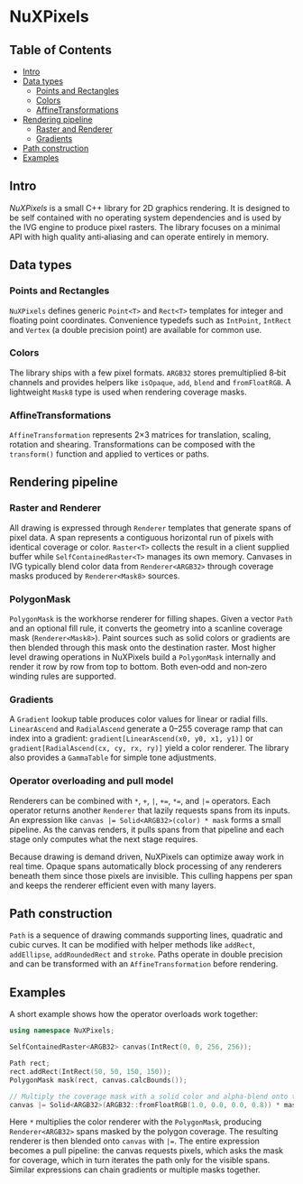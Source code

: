 # NuXPixels

## Table of Contents
- [Intro](#intro)
- [Data types](#data-types)
  - [Points and Rectangles](#points-and-rectangles)
  - [Colors](#colors)
  - [AffineTransformations](#affinetransformations)
- [Rendering pipeline](#rendering-pipeline)
  - [Raster and Renderer](#raster-and-renderer)
  - [Gradients](#gradients)
- [Path construction](#path-construction)
- [Examples](#examples)
## Intro

_NuXPixels_ is a small C++ library for 2D graphics rendering. It is designed to be self contained with no operating system dependencies and is used by the IVG engine to produce pixel rasters. The library focuses on a minimal API with high quality anti‑aliasing and can operate entirely in memory.

## Data types

### Points and Rectangles
`NuXPixels` defines generic `Point<T>` and `Rect<T>` templates for integer and floating point coordinates. Convenience typedefs such as `IntPoint`, `IntRect` and `Vertex` (a double precision point) are available for common use.

### Colors
The library ships with a few pixel formats. `ARGB32` stores premultiplied 8‑bit channels and provides helpers like `isOpaque`, `add`, `blend` and `fromFloatRGB`. A lightweight `Mask8` type is used when rendering coverage masks.

### AffineTransformations
`AffineTransformation` represents 2×3 matrices for translation, scaling, rotation and shearing. Transformations can be composed with the `transform()` function and applied to vertices or paths.

## Rendering pipeline

### Raster and Renderer
All drawing is expressed through `Renderer` templates that generate spans of
pixel data. A span represents a contiguous horizontal run of pixels with identical
coverage or color. `Raster<T>` collects the result in a client supplied buffer
while `SelfContainedRaster<T>` manages its own memory. Canvases in IVG typically
blend color data from `Renderer<ARGB32>` through coverage masks produced by
`Renderer<Mask8>` sources.

### PolygonMask
`PolygonMask` is the workhorse renderer for filling shapes. Given a vector `Path` and an optional fill rule, it converts the geometry into a scanline coverage mask (`Renderer<Mask8>`). Paint sources such as solid colors or gradients are then blended through this mask onto the destination raster. Most higher level drawing operations in NuXPixels build a `PolygonMask` internally and render it row by row from top to bottom. Both even‑odd and non‑zero winding rules are supported.

### Gradients
A `Gradient` lookup table produces color values for linear or radial fills.
`LinearAscend` and `RadialAscend` generate a 0–255 coverage ramp that can index
into a gradient: `gradient[LinearAscend(x0, y0, x1, y1)]` or
`gradient[RadialAscend(cx, cy, rx, ry)]` yield a color renderer. The library also
provides a `GammaTable` for simple tone adjustments.

### Operator overloading and pull model
Renderers can be combined with `*`, `+`, `|`, `+=`, `*=`, and `|=` operators.
Each operator returns another `Renderer` that lazily requests spans from its
inputs. An expression like `canvas |= Solid<ARGB32>(color) * mask` forms a small
pipeline. As the canvas renders, it pulls spans from that pipeline and each stage
only computes what the next stage requires.

Because drawing is demand driven, NuXPixels can optimize away work in real time.
Opaque spans automatically block processing of any renderers beneath them since
those pixels are invisible. This culling happens per span and keeps the renderer
efficient even with many layers.

## Path construction
`Path` is a sequence of drawing commands supporting lines, quadratic and cubic curves. It can be modified with helper methods like `addRect`, `addEllipse`, `addRoundedRect` and `stroke`. Paths operate in double precision and can be transformed with an `AffineTransformation` before rendering.


## Examples

A short example shows how the operator overloads work together:

```cpp
using namespace NuXPixels;

SelfContainedRaster<ARGB32> canvas(IntRect(0, 0, 256, 256));

Path rect;
rect.addRect(IntRect(50, 50, 150, 150));
PolygonMask mask(rect, canvas.calcBounds());

// Multiply the coverage mask with a solid color and alpha-blend onto the canvas
canvas |= Solid<ARGB32>(ARGB32::fromFloatRGB(1.0, 0.0, 0.0, 0.8)) * mask;
```
Here `*` multiplies the color renderer with the `PolygonMask`, producing
`Renderer<ARGB32>` spans masked by the polygon coverage. The resulting renderer
is then blended onto `canvas` with `|=`. The entire expression becomes a pull
pipeline: the canvas requests pixels, which asks the mask for coverage, which in
turn iterates the path only for the visible spans. Similar expressions can chain
gradients or multiple masks together.
